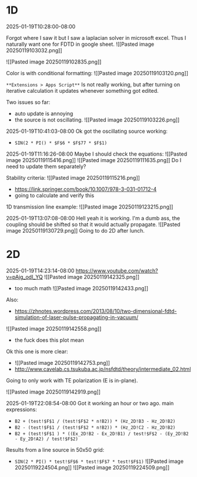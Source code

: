 # 1D

2025-01-19T10:28:00-08:00

Forgot where I saw it but I saw a laplacian solver in microsoft excel. Thus I naturally want one for FDTD in google sheet.
![[Pasted image 20250119103032.png]]

![[Pasted image 20250119102835.png]]

Color is with conditional formatting:
![[Pasted image 20250119103120.png]]

`**Extensions > Apps Script**` Is not really working, but after turning on iterative calculation it updates whenever something got edited.

Two issues so far:
- auto update is annoying
- the source is not oscillating.
![[Pasted image 20250119103226.png]]

2025-01-19T10:41:03-08:00
Ok got the oscillating source working:
- `SIN(2 * PI() * $F$6 * $F$77 * $F$1)`


2025-01-19T11:16:26-08:00
Maybe I should check the equations:
![[Pasted image 20250119115416.png]]
![[Pasted image 20250119111635.png]]
Do I need to update them separately?

Stability criteria:
![[Pasted image 20250119115216.png]]
- https://link.springer.com/book/10.1007/978-3-031-01712-4
- going to calculate and verify this

1D transmission line example:
![[Pasted image 20250119123215.png]]

2025-01-19T13:07:08-08:00
Hell yeah it is working. I'm a dumb ass, the coupling should be shifted so that it would actually propagate.
![[Pasted image 20250119130729.png]]
Going to do 2D after lunch.

# 2D
2025-01-19T14:23:14-08:00
https://www.youtube.com/watch?v=pAjg_odI_YQ
![[Pasted image 20250119142325.png]]
- too much math
![[Pasted image 20250119142433.png]]

Also:
- https://zhnotes.wordpress.com/2013/08/10/two-dimensional-fdtd-simulation-of-laser-pulse-propagating-in-vacuum/

![[Pasted image 20250119142558.png]]
- the fuck does this plot mean

Ok this one is more clear:
- ![[Pasted image 20250119142753.png]]
- http://www.cavelab.cs.tsukuba.ac.jp/nsfdtd/theory/intermediate_02.html


Going to only work with TE polarization (E is in-plane).

![[Pasted image 20250119142919.png]]

2025-01-19T22:08:54-08:00
Got it working an hour or two ago.
main expressions:
- `B2 + (test!$F$1 / (test!$F$2 * n!B2)) * (Hz_2D!B3 - Hz_2D!B2)`
- `B2 - (test!$F$1 / (test!$F$2 * n!B2)) * (Hz_2D!C2 - Hz_2D!B2)`
- `B2 + (test!$F$1 ) * ((Ex_2D!B2 - Ex_2D!B1) / test!$F$2 - (Ey_2D!B2 - Ey_2D!A2) / test!$F$2)`

Results from a line source in 50x50 grid:
- `SIN(2 * PI() * test!$F$6 * test!$F$7 * test!$F$1)`
![[Pasted image 20250119224504.png]]
![[Pasted image 20250119224509.png]]

